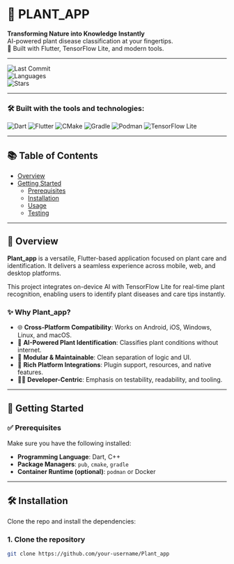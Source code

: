# 🌿 PLANT_APP

**Transforming Nature into Knowledge Instantly**  
AI-powered plant disease classification at your fingertips.  
🚀 Built with Flutter, TensorFlow Lite, and modern tools.

---

![Last Commit](https://img.shields.io/github/last-commit/your-username/Plant_app)  
![Languages](https://img.shields.io/github/languages/top/your-username/Plant_app)  
![Stars](https://img.shields.io/github/stars/your-username/Plant_app)

---

### 🛠 Built with the tools and technologies:
![Dart](https://img.shields.io/badge/Dart-0175C2?style=for-the-badge&logo=dart&logoColor=white)
![Flutter](https://img.shields.io/badge/Flutter-02569B?style=for-the-badge&logo=flutter&logoColor=white)
![CMake](https://img.shields.io/badge/CMake-064F8C?style=for-the-badge&logo=cmake&logoColor=white)
![Gradle](https://img.shields.io/badge/Gradle-02303A?style=for-the-badge&logo=gradle&logoColor=white)
![Podman](https://img.shields.io/badge/Podman-89CFF0?style=for-the-badge)
![TensorFlow Lite](https://img.shields.io/badge/TFLite-FF6F00?style=for-the-badge&logo=tensorflow&logoColor=white)

---

## 📚 Table of Contents
- [Overview](#overview)
- [Getting Started](#getting-started)
  - [Prerequisites](#prerequisites)
  - [Installation](#installation)
  - [Usage](#usage)
  - [Testing](#testing)

---

## 📖 Overview

**Plant_app** is a versatile, Flutter-based application focused on plant care and identification. It delivers a seamless experience across mobile, web, and desktop platforms.

This project integrates on-device AI with TensorFlow Lite for real-time plant recognition, enabling users to identify plant diseases and care tips instantly.

### ✨ Why Plant_app?
- 🌐 **Cross-Platform Compatibility**: Works on Android, iOS, Windows, Linux, and macOS.
- 🤖 **AI-Powered Plant Identification**: Classifies plant conditions without internet.
- 🔧 **Modular & Maintainable**: Clean separation of logic and UI.
- 🔌 **Rich Platform Integrations**: Plugin support, resources, and native features.
- 🧑‍💻 **Developer-Centric**: Emphasis on testability, readability, and tooling.

---

## 🧰 Getting Started

### ✅ Prerequisites

Make sure you have the following installed:
- **Programming Language**: Dart, C++
- **Package Managers**: `pub`, `cmake`, `gradle`
- **Container Runtime (optional)**: `podman` or Docker

---

## 🛠️ Installation

Clone the repo and install the dependencies:

### 1. Clone the repository
```bash
git clone https://github.com/your-username/Plant_app
